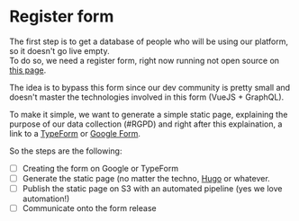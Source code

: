 # Register form

The first step is to get a database of people who will be using our platform,
so it doesn't go live empty.<br>
To do so, we need a register form, right now running not open source on
[this page](https://join.happyculteur.co).

The idea is to bypass this form since our dev community is pretty small and
doesn't master the technologies involved in this form (VueJS + GraphQL).<br>

To make it simple, we want to generate a simple static page, explaining the
purpose of our data collection (#RGPD) and right after this explaination, a
link to a [TypeForm](https://www.typeform.com/) or [Google Form](https://www.google.com/forms/about/).

So the steps are the following:

  * [ ] Creating the form on Google or TypeForm
  * [ ] Generate the static page (no matter the techno, [Hugo](https://gohugo.io/) or whatever.
  * [ ] Publish the static page on S3 with an automated pipeline (yes we love automation!)
  * [ ] Communicate onto the form release
